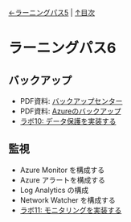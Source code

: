 [←ラーニングパス5](lp05.md) | [↑目次](README.md)

# ラーニングパス6

## バックアップ

- PDF資料: [バックアップセンター](../AZ-305/pdf/Azure%20Backup.pdf)
- PDF資料: [Azureのバックアップ](../AZ-104/pdf/mod10/%E3%83%87%E3%83%BC%E3%82%BF%E4%BF%9D%E8%AD%B7%E3%81%A8%E3%83%90%E3%83%83%E3%82%AF%E3%82%A2%E3%83%83%E3%83%97.pdf)
- [ラボ10: データ保護を実装する](lab10.md)

## 監視

- Azure Monitor を構成する
- Azure アラートを構成する
- Log Analytics の構成
- Network Watcher を構成する
- [ラボ11: モニタリングを実装する](lab11.md)
